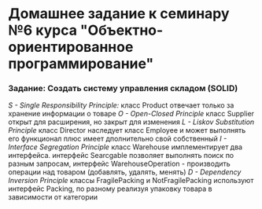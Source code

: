 # Домашнее задание к семинару №6 курса "Объектно-ориентированное программирование"

### Задание: Cоздать систему управления складом (SOLID)

*S - Single Responsibility Principle:*
    класс Product отвечает только за хранение информации о товаре
*O - Open-Closed Principle*
    класс Supplier открыт для расширения, но закрыт для изменения
*L - Liskov Substitution Principle*
    класс Director наследует класс Employee и может выполнять его функционал 
    плюс имеет дполнительно свой собственный
*I - Interface Segregation Principle*
    класс Warehouse имплементирует два интерфейса. интерфейс Searcgable позволяет 
    выполнять поиск по разным запросам, интерфейс WarehouseOperation - производить
    операции над товаром (добавлять, удалять, менять)
*D - Dependency Inversion Principle*
    классы FragilePacking и NotFragilePacking используют интерфейс Packing, 
    по разному реализуя упаковку товара в зависимости от категории
